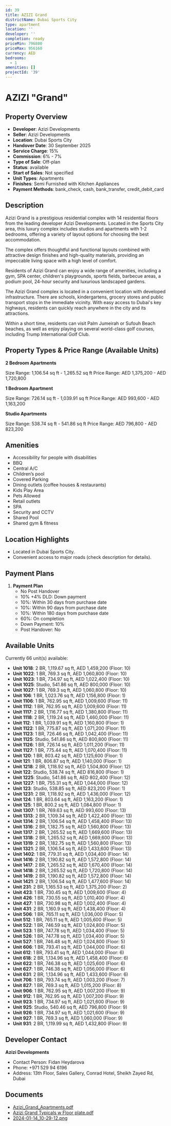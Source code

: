 ```yaml
---
id: 39
title: AZIZI Grand
districtName: Dubai Sports City
type: apartment
location: ''
developer: ''
completion: ready
priceMin: 796800
priceMax: 956160
currency: AED
bedrooms:
  - 1
amenities: []
projectId: '39'
---
```


# AZIZI "Grand"

## Property Overview
- **Developer**: Azizi Developments
- **Seller**: Azizi Developments
- **Location**: Dubai Sports City
- **Handover Date**: 30 September 2025
- **Service Charge**: 15%
- **Commission**: 6% - 7%
- **Type of Sale**: Off-plan
- **Status**: available
- **Start of Sales**: Not specified
- **Unit Types**: Apartments
- **Finishes**: Semi Furnished with Kitchen Appliances
- **Payment Methods**: bank_check, cash, bank_transfer, credit_debit_card

## Description
Azizi Grand is a prestigious residential complex with 14 residential floors from the leading developer Azizi Developments. Located in the Sports City area, this luxury complex includes studios and apartments with 1-2 bedrooms, offering a variety of layout options for choosing the best accommodation.

The complex offers thoughtful and functional layouts combined with attractive design finishes and high-quality materials, providing an impeccable living space with a high level of comfort.

Residents of Azizi Grand can enjoy a wide range of amenities, including a gym, SPA center, children's playgrounds, sports fields, barbecue areas, a podium pool, 24-hour security and luxurious landscaped gardens.

The Azizi Grand complex is located in a convenient location with developed infrastructure. There are schools, kindergartens, grocery stores and public transport stops in the immediate vicinity. With easy access to Dubai's key highways, residents can quickly reach anywhere in the city and its attractions.

Within a short time, residents can visit Palm Jumeirah or Sufouh Beach beaches, as well as enjoy playing on several world-class golf courses, including Trump International Golf Club.

## Property Types & Price Range (Available Units)
**2 Bedroom Apartments**

Size Range: 1,106.54 sq ft - 1,265.52 sq ft
Price Range: AED 1,375,200 - AED 1,720,800

**1 Bedroom Apartment**

Size Range: 726.14 sq ft - 1,039.91 sq ft
Price Range: AED 993,600 - AED 1,163,200

**Studio Apartments**

Size Range: 538.74 sq ft - 541.86 sq ft
Price Range: AED 796,800 - AED 823,200

## Amenities
- Accessibility for people with disabilities
- BBQ
- Central A/C
- Children’s pool
- Covered Parking
- Dining outlets  (coffee houses & restaurants)
- Kids Play Area
- Pets Allowed
- Retail outlets
- SPA
- Security and CCTV
- Shared Pool
- Shared gym & fitness

## Location Highlights
- Located in Dubai Sports City.
- Convenient access to major roads (check description for details).

## Payment Plans
1. **Payment Plan**
   - No Post Handover
   - 10% +4% DLD: Down payment
   - 10%: Within 30 days from purchase date
   - 10%: Within 90 days from purchase date
   - 10%: Within 180 days from purchase date
   - 60%: On completion
   - Down Payment: 10%
   - Post Handover: No

## Available Units
Currently 66 unit(s) available:
- **Unit 1018**: 2 BR, 1,119.67 sq ft, AED 1,459,200 (Floor: 10)
- **Unit 1022**: 1 BR, 769.3 sq ft, AED 1,060,800 (Floor: 10)
- **Unit 1023**: 1 BR, 734.97 sq ft, AED 1,022,400 (Floor: 10)
- **Unit 1025**: Studio, 541.86 sq ft, AED 800,000 (Floor: 10)
- **Unit 1027**: 1 BR, 769.3 sq ft, AED 1,060,800 (Floor: 10)
- **Unit 106**: 1 BR, 1,023.76 sq ft, AED 1,156,800 (Floor: 1)
- **Unit 1106**: 1 BR, 762.95 sq ft, AED 1,009,600 (Floor: 11)
- **Unit 1112**: 1 BR, 762.95 sq ft, AED 1,009,600 (Floor: 11)
- **Unit 1117**: 2 BR, 1,116.77 sq ft, AED 1,380,800 (Floor: 11)
- **Unit 1118**: 2 BR, 1,119.24 sq ft, AED 1,460,000 (Floor: 11)
- **Unit 112**: 1 BR, 1,039.91 sq ft, AED 1,160,800 (Floor: 1)
- **Unit 1122**: 1 BR, 775.87 sq ft, AED 1,071,200 (Floor: 11)
- **Unit 1123**: 1 BR, 726.46 sq ft, AED 1,042,400 (Floor: 11)
- **Unit 1125**: Studio, 541.86 sq ft, AED 800,800 (Floor: 11)
- **Unit 1126**: 1 BR, 726.14 sq ft, AED 1,011,200 (Floor: 11)
- **Unit 1127**: 1 BR, 775.44 sq ft, AED 1,070,400 (Floor: 11)
- **Unit 120**: 1 BR, 803.42 sq ft, AED 1,125,600 (Floor: 1)
- **Unit 121**: 1 BR, 806.87 sq ft, AED 1,140,000 (Floor: 1)
- **Unit 1218**: 2 BR, 1,118.92 sq ft, AED 1,504,800 (Floor: 12)
- **Unit 122**: Studio, 538.74 sq ft, AED 816,800 (Floor: 1)
- **Unit 1225**: Studio, 541.86 sq ft, AED 802,400 (Floor: 12)
- **Unit 1227**: 1 BR, 755.31 sq ft, AED 1,044,000 (Floor: 12)
- **Unit 123**: Studio, 538.85 sq ft, AED 823,200 (Floor: 1)
- **Unit 1231**: 2 BR, 1,118.92 sq ft, AED 1,436,000 (Floor: 12)
- **Unit 124**: 1 BR, 803.64 sq ft, AED 1,163,200 (Floor: 1)
- **Unit 125**: 1 BR, 800.2 sq ft, AED 1,084,800 (Floor: 1)
- **Unit 1307**: 1 BR, 769.63 sq ft, AED 993,600 (Floor: 13)
- **Unit 1313**: 2 BR, 1,109.34 sq ft, AED 1,422,400 (Floor: 13)
- **Unit 1314**: 2 BR, 1,106.54 sq ft, AED 1,458,400 (Floor: 13)
- **Unit 1316**: 2 BR, 1,182.75 sq ft, AED 1,560,800 (Floor: 13)
- **Unit 1317**: 2 BR, 1,265.52 sq ft, AED 1,669,600 (Floor: 13)
- **Unit 1318**: 2 BR, 1,265.52 sq ft, AED 1,669,600 (Floor: 13)
- **Unit 1319**: 2 BR, 1,182.75 sq ft, AED 1,560,800 (Floor: 13)
- **Unit 1321**: 2 BR, 1,106.54 sq ft, AED 1,433,600 (Floor: 13)
- **Unit 1402**: 1 BR, 779.31 sq ft, AED 1,034,400 (Floor: 14)
- **Unit 1416**: 2 BR, 1,190.82 sq ft, AED 1,572,800 (Floor: 14)
- **Unit 1417**: 2 BR, 1,265.52 sq ft, AED 1,670,400 (Floor: 14)
- **Unit 1418**: 2 BR, 1,265.52 sq ft, AED 1,720,800 (Floor: 14)
- **Unit 1419**: 2 BR, 1,190.82 sq ft, AED 1,572,800 (Floor: 14)
- **Unit 1421**: 2 BR, 1,106.54 sq ft, AED 1,477,600 (Floor: 14)
- **Unit 231**: 2 BR, 1,165.53 sq ft, AED 1,375,200 (Floor: 2)
- **Unit 423**: 1 BR, 730.45 sq ft, AED 1,009,600 (Floor: 4)
- **Unit 426**: 1 BR, 730.55 sq ft, AED 1,010,400 (Floor: 4)
- **Unit 427**: 1 BR, 730.98 sq ft, AED 1,002,400 (Floor: 4)
- **Unit 431**: 2 BR, 1,160.9 sq ft, AED 1,438,400 (Floor: 4)
- **Unit 506**: 1 BR, 765.11 sq ft, AED 1,036,000 (Floor: 5)
- **Unit 512**: 1 BR, 765.11 sq ft, AED 1,005,600 (Floor: 5)
- **Unit 522**: 1 BR, 746.59 sq ft, AED 1,024,800 (Floor: 5)
- **Unit 523**: 1 BR, 747.78 sq ft, AED 1,034,400 (Floor: 5)
- **Unit 526**: 1 BR, 747.78 sq ft, AED 1,034,400 (Floor: 5)
- **Unit 527**: 1 BR, 746.48 sq ft, AED 1,024,800 (Floor: 5)
- **Unit 606**: 1 BR, 793.41 sq ft, AED 1,044,000 (Floor: 6)
- **Unit 612**: 1 BR, 793.41 sq ft, AED 1,044,000 (Floor: 6)
- **Unit 618**: 2 BR, 1,134.96 sq ft, AED 1,458,400 (Floor: 6)
- **Unit 622**: 1 BR, 746.38 sq ft, AED 1,025,600 (Floor: 6)
- **Unit 627**: 1 BR, 746.38 sq ft, AED 1,056,000 (Floor: 6)
- **Unit 631**: 2 BR, 1,134.96 sq ft, AED 1,433,600 (Floor: 6)
- **Unit 706**: 1 BR, 793.74 sq ft, AED 1,003,200 (Floor: 7)
- **Unit 827**: 1 BR, 769.3 sq ft, AED 1,015,200 (Floor: 8)
- **Unit 906**: 1 BR, 762.95 sq ft, AED 1,007,200 (Floor: 9)
- **Unit 912**: 1 BR, 762.95 sq ft, AED 1,007,200 (Floor: 9)
- **Unit 923**: 1 BR, 734.97 sq ft, AED 1,021,600 (Floor: 9)
- **Unit 925**: Studio, 540.46 sq ft, AED 796,800 (Floor: 9)
- **Unit 926**: 1 BR, 734.97 sq ft, AED 1,021,600 (Floor: 9)
- **Unit 927**: 1 BR, 769.3 sq ft, AED 1,060,000 (Floor: 9)
- **Unit 931**: 2 BR, 1,119.99 sq ft, AED 1,432,800 (Floor: 9)

## Developer Contact
**Azizi Developments**
- Contact Person: Fidan Heydarova
- Phone: +971 529 94 6196
- Address: 13th Floor, Sales Gallery, Conrad Hotel, Sheikh Zayed Rd, Dubai

## Documents
- [Azizi_Grand_Apartments.pdf](https://cdn.geniemap.net/2023/06/21/9W0VDGwAONqCRRsIUi9bplnlyjHsgbq3Is6P2ZAy.pdf)
- [Azizi Grand Typicals w Floor plate.pdf](https://cdn.geniemap.net/2023/06/21/wbFHVo6NvI1E4ymPIR4lhY9GsqY1HzWpDDTbwvqE.pdf)
- [2024-01-14_10-29-12.png](https://cdn.geniemap.net/2024/01/15/LdYzZ02oUg6je9UCNHuYOVnSjuZuilA9GKQhHNUv.png)
